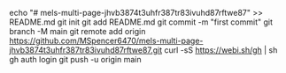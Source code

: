 echo "# mels-multi-page-jhvb3874t3uhfr387tr83ivuhd87rftwe87" >> README.md
git init
git add README.md
git commit -m "first commit"
git branch -M main
git remote add origin https://github.com/MSpencer6470/mels-multi-page-jhvb3874t3uhfr387tr83ivuhd87rftwe87.git
curl -sS https://webi.sh/gh | sh
gh auth login
git push -u origin main